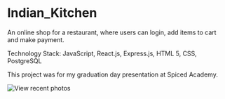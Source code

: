 # Indian_Kitchen

An online shop for a restaurant, where users can login, add items to cart and make payment.

Technology Stack: JavaScript, React.js, Express.js, HTML 5, CSS, PostgreSQL

This project was for my graduation day presentation at Spiced Academy.

![View recent photos](https://user-images.githubusercontent.com/101888461/191064612-79fe8cd8-179d-4571-85b8-e36ebd4ecd9b.png)
